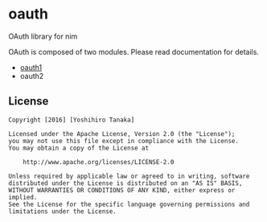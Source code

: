 # oauth
OAuth library for nim

OAuth is composed of two modules.
Please read documentation for details.

- [oauth1](http://cordea.github.io/oauth/docs/oauth1.html)
- oauth2


## License

```
Copyright [2016] [Yoshihiro Tanaka]

Licensed under the Apache License, Version 2.0 (the "License");
you may not use this file except in compliance with the License.
You may obtain a copy of the License at

    http://www.apache.org/licenses/LICENSE-2.0

Unless required by applicable law or agreed to in writing, software
distributed under the License is distributed on an "AS IS" BASIS,
WITHOUT WARRANTIES OR CONDITIONS OF ANY KIND, either express or implied.
See the License for the specific language governing permissions and
limitations under the License.
```
